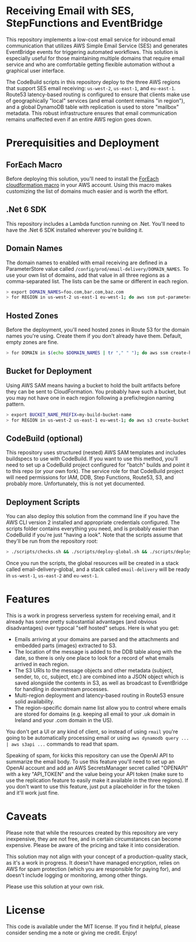 # Receiving Email with SES, StepFunctions and EventBridge #

This repository implements a low-cost email service for inbound email communication that utilizes AWS Simple Email Service (SES) and generates EventBridge events for triggering automated workflows. This solution is especially useful for those maintaining multiple domains that require email service and who are comfortable getting flexible automation without a graphical user interface.

The CodeBuild scripts in this repository deploy to the three AWS regions that support SES email receiving: `us-west-2`, `us-east-1`, and `eu-east-1`. Route53 latency-based routing is configured to ensure that clients make use of geographically "local" services (and email content remains "in region"), and a global DynamoDB table with replication is used to store "mailbox" metadata. This robust infrastructure ensures that email communication remains unaffected even if an entire AWS region goes down.

# Prerequisities and Deployment
## ForEach Macro
Before deploying this solution, you'll need to install the [ForEach cloudformation macro](https://github.com/mlhpdx/cloudformation-macros) in your AWS account. Using this macro makes customizing the list of domains much easier and is worth the effort.

## .Net 6 SDK
This repository includes a Lambda function running on .Net. You'll need to have the .Net 6 SDK installed wherever you're building it.

## Domain Names
The domain names to enabled with email receiving are defined in a ParameterStore value called `/config/prod/email-delivery/DOMAIN_NAMES`. To use your own list of domains, add that value in all three regions as a comma-separated list. The lists can be the same or different in each region.

```bash
> export DOMAIN_NAMES=foo.com,bar.com,baz.com
> for REGION in us-west-2 us-east-1 eu-west-1; do aws ssm put-parameter --name "/config/prod/email-delivery/DOMAIN_NAMES" --value $DOMAIN_NAMES --type String --region $REGION; done  
```

## Hosted Zones
Before the deployment, you'll need hosted zones in Route 53 for the domain names you're using. Create them if you don't already have them. Default, empty zones are fine.

```bash
> for DOMAIN in $(echo $DOMAIN_NAMES | tr "," " "); do aws ssm create-hosted-zone --name $DOMAIN --caller-reference "create for email delivery"; done
```

## Bucket for Deployment
Using AWS SAM means having a bucket to hold the built artifacts before they can be sent to CloudFormation.  You probably have such a bucket, but you may not have one in each region following a prefix/region naming pattern.

```bash
> export BUCKET_NAME_PREFIX=my-build-bucket-name
> for REGION in us-west-2 us-east-1 eu-west-1; do aws s3 create-bucket --bucket $BUCKET_NAME_PREFIX-$REGION --region $REGION; done
```

## CodeBuild (optional)
This repository uses structured (nested) AWS SAM templates and includes buildspecs to use with CodeBuild. If you want to use this method, you'll need to set up a CodeBuild project configured for "batch" builds and point it to this repo (or your own fork). The service role for that CodeBuild project will need permissions for IAM, DDB, Step Functions, Route53, S3, and probably more. Unfortunately, this is not yet documented.

## Deployment Scripts
You can also deploy this solution from the command line if you have the AWS CLI version 2 installed and appropriate credentials configured. The scripts folder contains everything you need, and is probably easier than CodeBuild if you're just "having a look". Note that the scripts assume that they'll be run from the repository root:

```bash
> ./scripts/checks.sh && ./scripts/deploy-global.sh && ./scripts/deploy-region.sh
```

Once you run the scripts, the global resources will be created in a stack called email-delivery-global, and a stack called `email-delivery` will be ready in `us-west-1`, `us-east-2` and `eu-west-1`.


# Features

This is a work in progress serverless system for receiving email, and it already has some pretty subsstantial advantages (and obvious disadvantages) over typocal "self hosted" setups. Here is what you get:

- Emails arriving at your domains are parsed and the attachments and embedded parts (images) extracted to S3.  
- The location of the message is added to the DDB table along with the date, so there is only one place to look for a record of what emails arrived in each region. 
- The S3 URIs to the message objects and other metadata (subject, sender, to, cc, subject, etc.) are combined into a JSON object which is saved alongside the contents in S3, as well as broadcast to EventBridge for handling in downstream processes.
- Multi-region deployment and latency-based routing in Route53 ensure solid  availability.
- The region-specific domain name list allow you to control where emails are stored for domains (e.g. keeping all email to your .uk domain in Ireland and your .com domain in the US).

You don't get a UI or any kind of client, so instead of using `rmail` you're going to be automatically processing email or using `aws dynamodb query ... | aws s3api ...` commands to read that spam. 

Speaking of spam, for kicks this repository can use the OpenAI API to summarize the email body. To use this feature you'll need to set up an OpenAI account and add an AWS SecretsManager secret called "OPENAPI" with a key "API_TOKEN" and the value being your API token (make sure to use the replication feature to easily make it available in the three regions).  If you don't want to use this feature, just put a placeholder in for the token and it'll work just fine.

# Caveats

Please note that while the resources created by this repository are very inexpensive, they are not free, and in certain circumstances can become expensive. Please be aware of the pricing and take it into consideration.

This solution may not align with your concept of a production-quality stack, as it's a work in progress. It doesn't have managed encryption, relies on AWS for spam protection (which you are responsible for paying for), and doesn't include logging or monitoring, among other things.

Please use this solution at your own risk.

# License
This code is available under the MIT license. If you find it helpful, please consider sending me a note or giving me credit. Enjoy!